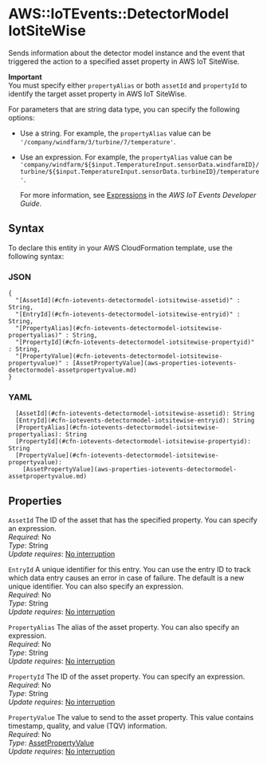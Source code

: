 # AWS::IoTEvents::DetectorModel IotSiteWise<a name="aws-properties-iotevents-detectormodel-iotsitewise"></a>

Sends information about the detector model instance and the event that triggered the action to a specified asset property in AWS IoT SiteWise\.

**Important**  
You must specify either `propertyAlias` or both `assetId` and `propertyId` to identify the target asset property in AWS IoT SiteWise\.

For parameters that are string data type, you can specify the following options: 
+ Use a string\. For example, the `propertyAlias` value can be `'/company/windfarm/3/turbine/7/temperature'`\.
+ Use an expression\. For example, the `propertyAlias` value can be `'company/windfarm/${$input.TemperatureInput.sensorData.windfarmID}/turbine/${$input.TemperatureInput.sensorData.turbineID}/temperature'`\.

  For more information, see [Expressions](https://docs.aws.amazon.com/iotevents/latest/developerguide/iotevents-expressions.html) in the *AWS IoT Events Developer Guide*\.

## Syntax<a name="aws-properties-iotevents-detectormodel-iotsitewise-syntax"></a>

To declare this entity in your AWS CloudFormation template, use the following syntax:

### JSON<a name="aws-properties-iotevents-detectormodel-iotsitewise-syntax.json"></a>

```
{
  "[AssetId](#cfn-iotevents-detectormodel-iotsitewise-assetid)" : String,
  "[EntryId](#cfn-iotevents-detectormodel-iotsitewise-entryid)" : String,
  "[PropertyAlias](#cfn-iotevents-detectormodel-iotsitewise-propertyalias)" : String,
  "[PropertyId](#cfn-iotevents-detectormodel-iotsitewise-propertyid)" : String,
  "[PropertyValue](#cfn-iotevents-detectormodel-iotsitewise-propertyvalue)" : [AssetPropertyValue](aws-properties-iotevents-detectormodel-assetpropertyvalue.md)
}
```

### YAML<a name="aws-properties-iotevents-detectormodel-iotsitewise-syntax.yaml"></a>

```
  [AssetId](#cfn-iotevents-detectormodel-iotsitewise-assetid): String
  [EntryId](#cfn-iotevents-detectormodel-iotsitewise-entryid): String
  [PropertyAlias](#cfn-iotevents-detectormodel-iotsitewise-propertyalias): String
  [PropertyId](#cfn-iotevents-detectormodel-iotsitewise-propertyid): String
  [PropertyValue](#cfn-iotevents-detectormodel-iotsitewise-propertyvalue): 
    [AssetPropertyValue](aws-properties-iotevents-detectormodel-assetpropertyvalue.md)
```

## Properties<a name="aws-properties-iotevents-detectormodel-iotsitewise-properties"></a>

`AssetId`  <a name="cfn-iotevents-detectormodel-iotsitewise-assetid"></a>
The ID of the asset that has the specified property\. You can specify an expression\.  
*Required*: No  
*Type*: String  
*Update requires*: [No interruption](https://docs.aws.amazon.com/AWSCloudFormation/latest/UserGuide/using-cfn-updating-stacks-update-behaviors.html#update-no-interrupt)

`EntryId`  <a name="cfn-iotevents-detectormodel-iotsitewise-entryid"></a>
A unique identifier for this entry\. You can use the entry ID to track which data entry causes an error in case of failure\. The default is a new unique identifier\. You can also specify an expression\.  
*Required*: No  
*Type*: String  
*Update requires*: [No interruption](https://docs.aws.amazon.com/AWSCloudFormation/latest/UserGuide/using-cfn-updating-stacks-update-behaviors.html#update-no-interrupt)

`PropertyAlias`  <a name="cfn-iotevents-detectormodel-iotsitewise-propertyalias"></a>
The alias of the asset property\. You can also specify an expression\.  
*Required*: No  
*Type*: String  
*Update requires*: [No interruption](https://docs.aws.amazon.com/AWSCloudFormation/latest/UserGuide/using-cfn-updating-stacks-update-behaviors.html#update-no-interrupt)

`PropertyId`  <a name="cfn-iotevents-detectormodel-iotsitewise-propertyid"></a>
The ID of the asset property\. You can specify an expression\.  
*Required*: No  
*Type*: String  
*Update requires*: [No interruption](https://docs.aws.amazon.com/AWSCloudFormation/latest/UserGuide/using-cfn-updating-stacks-update-behaviors.html#update-no-interrupt)

`PropertyValue`  <a name="cfn-iotevents-detectormodel-iotsitewise-propertyvalue"></a>
The value to send to the asset property\. This value contains timestamp, quality, and value \(TQV\) information\.   
*Required*: No  
*Type*: [AssetPropertyValue](aws-properties-iotevents-detectormodel-assetpropertyvalue.md)  
*Update requires*: [No interruption](https://docs.aws.amazon.com/AWSCloudFormation/latest/UserGuide/using-cfn-updating-stacks-update-behaviors.html#update-no-interrupt)